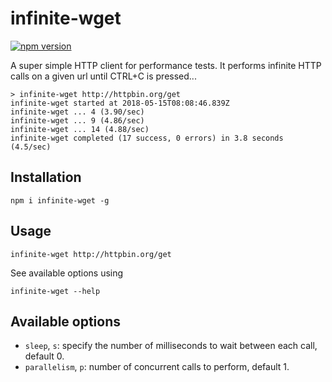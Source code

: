 # infinite-wget

[![npm version](https://badge.fury.io/js/infinite-wget.svg)](https://badge.fury.io/js/infinite-wget)

A super simple HTTP client for performance tests. It performs infinite HTTP calls on a given url until CTRL+C is pressed...

    > infinite-wget http://httpbin.org/get
    infinite-wget started at 2018-05-15T08:08:46.839Z
    infinite-wget ... 4 (3.90/sec)
    infinite-wget ... 9 (4.86/sec)
    infinite-wget ... 14 (4.88/sec)
    infinite-wget completed (17 success, 0 errors) in 3.8 seconds (4.5/sec)

## Installation

    npm i infinite-wget -g

## Usage

    infinite-wget http://httpbin.org/get

See available options using

    infinite-wget --help

## Available options

- `sleep`, `s`: specify the number of milliseconds to wait between each call, default 0.
- `parallelism`, `p`: number of concurrent calls to perform, default 1.

